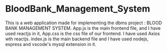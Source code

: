 # BloodBank_Management_System

This is a web application made for implementing the dbms project : BLOOD BANK MANAGEMENT SYSTEM.
App.js is the main frontend file, and I have used reactjs in it, App.css is the css file of our frontend. I have used Axios wth reactjs. 
index.js is the main backend file and I have used nodejs, express and vscode's mysql extension in it.

